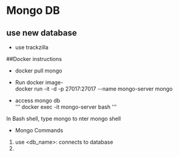 # Mongo DB

## use new database
* use trackzilla


##Docker instructions
* docker pull mongo
* Run docker image-\
docker run -it -d -p 27017:27017 --name mongo-server mongo 

* access mongo db\
'''
docker exec -it mongo-server bash
'''

In Bash shell, type mongo to nter mongo shell


* Mongo Commands

1. use <db_name>: connects to database
2. 

